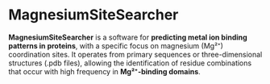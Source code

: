 # MagnesiumSiteSearcher
**MagnesiumSiteSearcher** is a software for **predicting metal ion binding patterns in proteins**, with a specific focus on magnesium (Mg²⁺) coordination sites. It operates from primary sequences or three-dimensional structures (.pdb files), allowing the identification of residue combinations that occur with high frequency in **Mg²⁺-binding domains**. 

